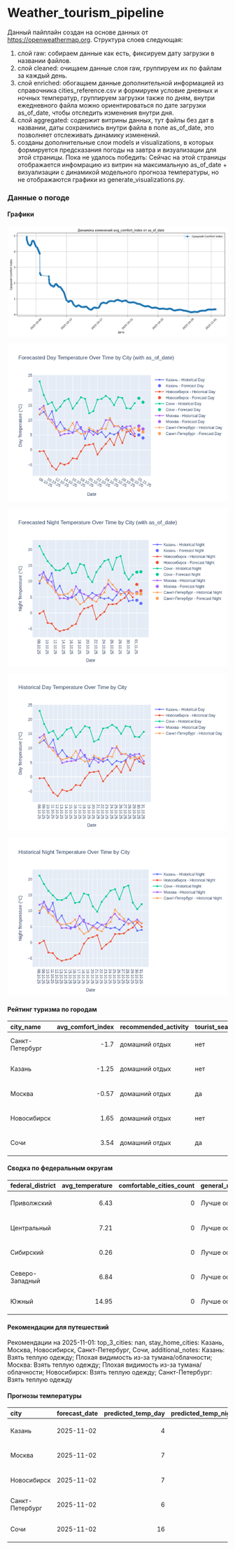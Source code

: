 # Weather_tourism_pipeline
Данный пайплайн создан на основе данных от https://openweathermap.org.
Структура слоев следующая:
  1) слой raw: 
  собираем данные как есть, фиксируем дату загрузки в названии файлов.
  2) слой cleaned:
  очищаем данные слоя raw, группируем их по файлам за каждый день.
  3) слой enriched:
  обогащаем данные дополнительной информацией из справочника cities_reference.csv и формируем условие дневных и ночных температур,
  группируем загрузки также по дням, внутри ежедневного файла можно ориентироваться по дате загрузки as_of_date, чтобы отследить изменения внутри дня.
  4) слой aggregated:
   содержит витрины данных, тут файлы без дат в названии, даты сохранились внутри файла в поле as_of_date, это позволняет отслеживать динамику изменений.
  6) созданы дополнительные слои models и visualizations, в которых формируется предсказания погоды на завтра и визуализации для этой страницы.
  Пока не удалось победить: Сейчас на этой страницы отображается инфомрацию из витрин на максимальную as_of_date + визуализации с динамикой модельного прогноза температуры, 
  но не отображаются графики из generate_visualizations.py.
<!-- WEATHER DATA START -->
### Данные о погоде

#### Графики
![Comfort Index Trend](data/visualizations/comfort_index_trend.png)

![Forecasted Day Temperature](data/visualizations/forecasted_day_temperature.png)

![Forecasted Night Temperature](data/visualizations/forecasted_night_temperature.png)

![Historical Day Temperature](data/visualizations/historical_day_temperature.png)

![Historical Night Temperature](data/visualizations/historical_night_temperature.png)

#### Рейтинг туризма по городам
| city_name       |   avg_comfort_index | recommended_activity   | tourist_season_match   | tourism_season   | tour_recommendation       | as_of_date          |
|:----------------|--------------------:|:-----------------------|:-----------------------|:-----------------|:--------------------------|:--------------------|
| Санкт-Петербург |               -1.7  | домашний отдых         | нет                    | Май-Сентябрь     | домашний отдых вне сезона | 2025-11-01 13:26:00 |
| Казань          |               -1.25 | домашний отдых         | нет                    | Май-Сентябрь     | домашний отдых вне сезона | 2025-11-01 13:26:00 |
| Москва          |               -0.57 | домашний отдых         | да                     | Круглогодично    | домашний отдых в сезон    | 2025-11-01 13:26:00 |
| Новосибирск     |                1.65 | домашний отдых         | нет                    | Июнь-Август      | домашний отдых вне сезона | 2025-11-01 13:26:00 |
| Сочи            |                3.54 | домашний отдых         | да                     | Май-Октябрь      | домашний отдых в сезон    | 2025-11-01 13:26:00 |

#### Сводка по федеральным округам
| federal_district   |   avg_temperature |   comfortable_cities_count | general_recommendation   | as_of_date          |
|:-------------------|------------------:|---------------------------:|:-------------------------|:--------------------|
| Приволжский        |              6.43 |                          0 | Лучше остаться дома      | 2025-11-01 13:26:00 |
| Центральный        |              7.21 |                          0 | Лучше остаться дома      | 2025-11-01 13:26:00 |
| Сибирский          |              0.26 |                          0 | Лучше остаться дома      | 2025-11-01 13:26:00 |
| Северо-Западный    |              6.84 |                          0 | Лучше остаться дома      | 2025-11-01 13:26:00 |
| Южный              |             14.95 |                          0 | Лучше остаться дома      | 2025-11-01 13:26:00 |

#### Рекомендации для путешествий
Рекомендации на 2025-11-01: top_3_cities: nan, stay_home_cities: Казань, Москва, Новосибирск, Санкт-Петербург, Сочи, additional_notes: Казань: Взять теплую одежду; Плохая видимость из-за тумана/облачности; Москва: Взять теплую одежду; Плохая видимость из-за тумана/облачности; Новосибирск: Взять теплую одежду; Санкт-Петербург: Взять теплую одежду

#### Прогнозы температуры
| city            | forecast_date   |   predicted_temp_day |   predicted_temp_night | model_type       | as_of_date          |
|:----------------|:----------------|---------------------:|-----------------------:|:-----------------|:--------------------|
| Казань          | 2025-11-02      |                    4 |                      3 | LinearRegression | 2025-11-01 13:26:50 |
| Москва          | 2025-11-02      |                    7 |                      6 | LinearRegression | 2025-11-01 13:26:50 |
| Новосибирск     | 2025-11-02      |                    7 |                      7 | LinearRegression | 2025-11-01 13:26:50 |
| Санкт-Петербург | 2025-11-02      |                    6 |                      6 | LinearRegression | 2025-11-01 13:26:50 |
| Сочи            | 2025-11-02      |                   16 |                     13 | LinearRegression | 2025-11-01 13:26:50 |


<!-- WEATHER DATA END -->
